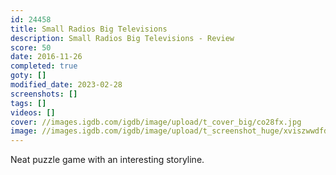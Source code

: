 ```yaml
---
id: 24458
title: Small Radios Big Televisions
description: Small Radios Big Televisions - Review
score: 50
date: 2016-11-26
completed: true
goty: []
modified_date: 2023-02-28
screenshots: []
tags: []
videos: []
cover: //images.igdb.com/igdb/image/upload/t_cover_big/co28fx.jpg
image: //images.igdb.com/igdb/image/upload/t_screenshot_huge/xviszwwdfdmubpveirdf.jpg
---
```

Neat puzzle game with an interesting storyline.